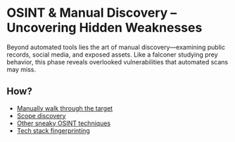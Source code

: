 # OSINT & Manual Discovery – Uncovering Hidden Weaknesses

Beyond automated tools lies the art of manual discovery—examining public records, social media, and exposed assets. 
Like a falconer studying prey behavior, this phase reveals overlooked vulnerabilities that automated scans may miss.

## How?

* [Manually walk through the target](stroll.md)
* [Scope discovery](dns.md)
* [Other sneaky OSINT techniques](sneaky.md)
* [Tech stack fingerprinting](techstack.md)


